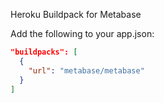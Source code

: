 Heroku Buildpack for Metabase

Add the following to your app.json:

```json
"buildpacks": [
  {
    "url": "metabase/metabase"
  }
]
```
